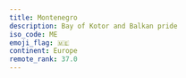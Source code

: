 ```yaml
---
title: Montenegro
description: Bay of Kotor and Balkan pride
iso_code: ME
emoji_flag: 🇲🇪
continent: Europe
remote_rank: 37.0
---
```

